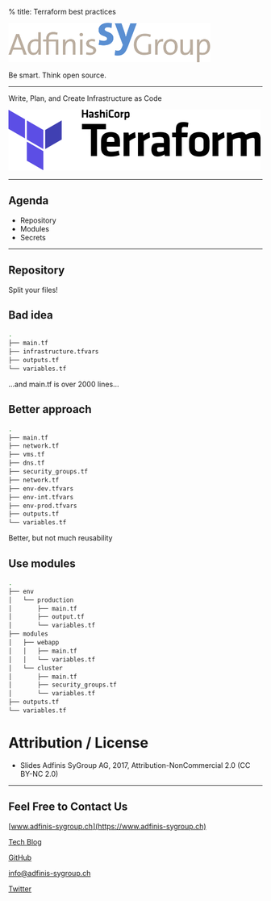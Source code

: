 % title: Terraform best practices

![](static/adfinis_sygroup_logo.png)

Be smart. Think open source.

---

Write, Plan, and Create Infrastructure as Code

![](static/terraform_logo.svg)

---

## Agenda
* Repository
* Modules
* Secrets

---

## Repository
Split your files!

## Bad idea
```bash
.
├── main.tf
├── infrastructure.tfvars
├── outputs.tf
└── variables.tf
```
...and main.tf is over 2000 lines...

## Better approach
```bash
.
├── main.tf
├── network.tf
├── vms.tf
├── dns.tf
├── security_groups.tf
├── network.tf
├── env-dev.tfvars
├── env-int.tfvars
├── env-prod.tfvars
├── outputs.tf
└── variables.tf
```
Better, but not much reusability

## Use modules
```bash
.
├── env
│   └── production
│       ├── main.tf
│       ├── output.tf
│       └── variables.tf
├── modules
│   ├── webapp
│   │   ├── main.tf
│   │   └── variables.tf
│   └── cluster
│       ├── main.tf
│       ├── security_groups.tf
│       └── variables.tf
├── outputs.tf
└── variables.tf
```

# Attribution / License

* Slides
Adfinis SyGroup AG, 2017, Attribution-NonCommercial 2.0
(CC BY-NC 2.0)

---

## Feel Free to Contact Us

[www.adfinis-sygroup.ch](https://www.adfinis-sygroup.ch)

[Tech Blog](https://www.adfinis-sygroup.ch/blog)

[GitHub](https://github.com/adfinis-sygroup)

<info@adfinis-sygroup.ch>

[Twitter](https://twitter.com/adfinissygroup)
